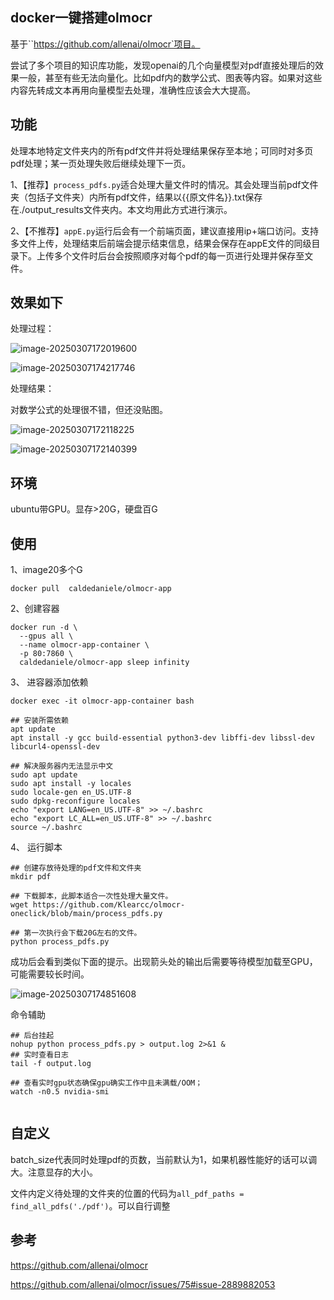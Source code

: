## docker一键搭建olmocr

基于``https://github.com/allenai/olmocr`项目。

尝试了多个项目的知识库功能，发现openai的几个向量模型对pdf直接处理后的效果一般，甚至有些无法向量化。比如pdf内的数学公式、图表等内容。如果对这些内容先转成文本再用向量模型去处理，准确性应该会大大提高。

## 功能

处理本地特定文件夹内的所有pdf文件并将处理结果保存至本地；可同时对多页pdf处理；某一页处理失败后继续处理下一页。

1、【推荐】`process_pdfs.py`适合处理大量文件时的情况。其会处理当前pdf文件夹（包括子文件夹）内所有pdf文件，结果以{{原文件名}}.txt保存在./output_results文件夹内。本文均用此方式进行演示。

2、【不推荐】`appE.py`运行后会有一个前端页面，建议直接用ip+端口访问。支持多文件上传，处理结束后前端会提示结束信息，结果会保存在appE文件的同级目录下。上传多个文件时后台会按照顺序对每个pdf的每一页进行处理并保存至文件。



## 效果如下

处理过程：

![image-20250307172019600](https://cdn.jsdelivr.net/gh/klearcc/pic/img202503071720515.png)

![image-20250307174217746](https://cdn.jsdelivr.net/gh/klearcc/pic/img202503071742796.png)

处理结果：

对数学公式的处理很不错，但还没贴图。

![image-20250307172118225](https://cdn.jsdelivr.net/gh/klearcc/pic/img202503071721272.png)

![image-20250307172140399](https://cdn.jsdelivr.net/gh/klearcc/pic/img202503071721448.png)



## 环境

ubuntu带GPU。显存>20G，硬盘百G

## 使用

1、image20多个G

```
docker pull  caldedaniele/olmocr-app
```

2、创建容器

```
docker run -d \
  --gpus all \
  --name olmocr-app-container \
  -p 80:7860 \
  caldedaniele/olmocr-app sleep infinity
```

3、 进容器添加依赖

```
docker exec -it olmocr-app-container bash

## 安装所需依赖
apt update
apt install -y gcc build-essential python3-dev libffi-dev libssl-dev libcurl4-openssl-dev

## 解决服务器内无法显示中文
sudo apt update
sudo apt install -y locales
sudo locale-gen en_US.UTF-8
sudo dpkg-reconfigure locales
echo "export LANG=en_US.UTF-8" >> ~/.bashrc
echo "export LC_ALL=en_US.UTF-8" >> ~/.bashrc
source ~/.bashrc
```

4、 运行脚本

```
## 创建存放待处理的pdf文件和文件夹
mkdir pdf

## 下载脚本，此脚本适合一次性处理大量文件。
wget https://github.com/Klearcc/olmocr-oneclick/blob/main/process_pdfs.py

## 第一次执行会下载20G左右的文件。
python process_pdfs.py

```

成功后会看到类似下面的提示。出现箭头处的输出后需要等待模型加载至GPU，可能需要较长时间。

![image-20250307174851608](https://cdn.jsdelivr.net/gh/klearcc/pic/img202503071748661.png)

命令辅助

```
## 后台挂起
nohup python process_pdfs.py > output.log 2>&1 &
## 实时查看日志
tail -f output.log

## 查看实时gpu状态确保gpu确实工作中且未满载/OOM；
watch -n0.5 nvidia-smi 


```

## 自定义

batch_size代表同时处理pdf的页数，当前默认为1，如果机器性能好的话可以调大。注意显存的大小。

文件内定义待处理的文件夹的位置的代码为`all_pdf_paths = find_all_pdfs('./pdf')`。可以自行调整





## 参考

https://github.com/allenai/olmocr

https://github.com/allenai/olmocr/issues/75#issue-2889882053

